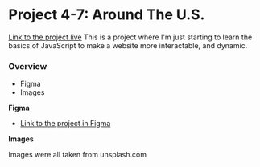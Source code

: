 # Project 4-7: Around The U.S.
[Link to the project live](https://larkceresin.github.io/web_project_4/)
This is a project where I'm just starting to learn the basics of JavaScript to make a website more interactable, and dynamic.
### Overview

* Figma
* Images

**Figma**

* [Link to the project in Figma](https://www.figma.com/file/mUgu8OSHWE0M6p6vfwmdu9/Sprint-4-Around-The-U.S.-desktop-mobile?node-id=88%3A176)

**Images**

Images were all taken from unsplash.com

